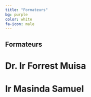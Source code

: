 ```yaml
---
title: "Formateurs"
bg: purple
color: white
fa-icon: male
---
```


## Formateurs

# Dr. Ir Forrest Muisa



# Ir Masinda Samuel

